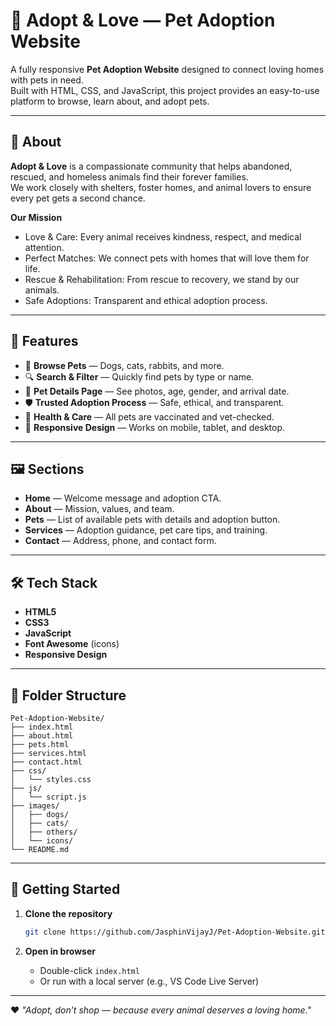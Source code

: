 # 🐾 Adopt & Love — Pet Adoption Website


A fully responsive **Pet Adoption Website** designed to connect loving homes with pets in need.  
Built with HTML, CSS, and JavaScript, this project provides an easy-to-use platform to browse, learn about, and adopt pets.

---

## 📖 About
**Adopt & Love** is a compassionate community that helps abandoned, rescued, and homeless animals find their forever families.  
We work closely with shelters, foster homes, and animal lovers to ensure every pet gets a second chance.

**Our Mission**  
- Love & Care: Every animal receives kindness, respect, and medical attention.  
- Perfect Matches: We connect pets with homes that will love them for life.  
- Rescue & Rehabilitation: From rescue to recovery, we stand by our animals.  
- Safe Adoptions: Transparent and ethical adoption process.

---

## 🌟 Features
- 🐶 **Browse Pets** — Dogs, cats, rabbits, and more.
- 🔍 **Search & Filter** — Quickly find pets by type or name.
- 📄 **Pet Details Page** — See photos, age, gender, and arrival date.
- 🛡️ **Trusted Adoption Process** — Safe, ethical, and transparent.
- 💉 **Health & Care** — All pets are vaccinated and vet-checked.
- 📱 **Responsive Design** — Works on mobile, tablet, and desktop.

---

## 🖼️ Sections
- **Home** — Welcome message and adoption CTA.
- **About** — Mission, values, and team.
- **Pets** — List of available pets with details and adoption button.
- **Services** — Adoption guidance, pet care tips, and training.
- **Contact** — Address, phone, and contact form.

---

## 🛠️ Tech Stack
- **HTML5**
- **CSS3**
- **JavaScript**
- **Font Awesome** (icons)
- **Responsive Design**

---

## 📂 Folder Structure
```
Pet-Adoption-Website/
├── index.html
├── about.html
├── pets.html
├── services.html
├── contact.html
├── css/
│   └── styles.css
├── js/
│   └── script.js
├── images/
│   ├── dogs/
│   ├── cats/
│   ├── others/
│   └── icons/
└── README.md
```

---

## 🚀 Getting Started

1. **Clone the repository**
   ```bash
   git clone https://github.com/JasphinVijayJ/Pet-Adoption-Website.git
   ```

2. **Open in browser**
   - Double-click `index.html`  
   - Or run with a local server (e.g., VS Code Live Server)


---

❤️ *"Adopt, don’t shop — because every animal deserves a loving home."*

